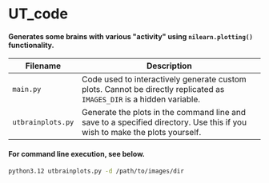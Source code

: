 # UT_code

#### Generates some brains with various "activity" using `nilearn.plotting()` functionality.

| Filename          | Description                                                                                                                |
| ----------------- | -------------------------------------------------------------------------------------------------------------------------- |
| `main.py`         | Code used to interactively generate custom plots. Cannot be directly replicated as `IMAGES_DIR` is a hidden variable.      |
| `utbrainplots.py` | Generate the plots in the command line and save to a specified directory. Use this if you wish to make the plots yourself. |

#### For command line execution, see below.

```bash
python3.12 utbrainplots.py -d /path/to/images/dir
```
